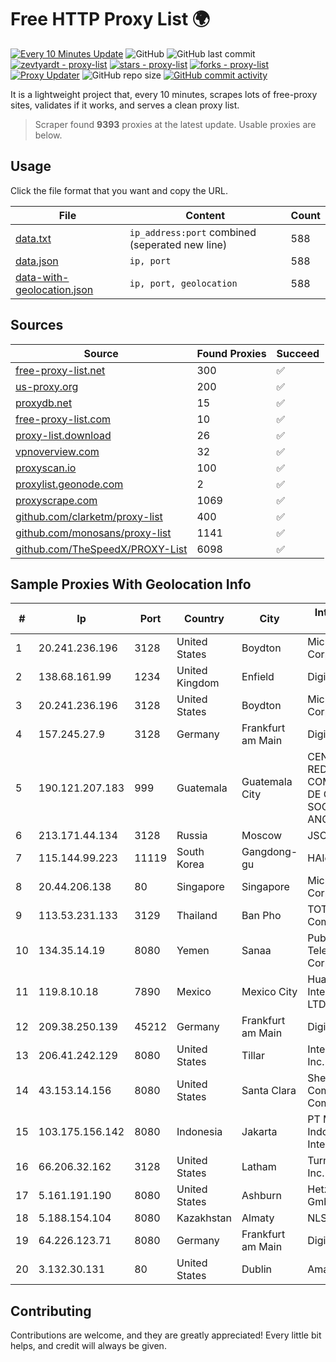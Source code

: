 
# Free HTTP Proxy List 🌍

[![Every 10 Minutes Update](https://github.com/mertguvencli/http-proxy-list/actions/workflows/main.yml/badge.svg?branch=main)](https://github.com/mertguvencli/http-proxy-list/actions/workflows/main.yml)
![GitHub](https://img.shields.io/github/license/mertguvencli/http-proxy-list)
![GitHub last commit](https://img.shields.io/github/last-commit/mertguvencli/http-proxy-list)
[![zevtyardt - proxy-list](https://img.shields.io/static/v1?label=zevtyardt&message=proxy-list&color=blue&logo=github)](https://github.com/zevtyardt/proxy-list "Go to GitHub repo")
[![stars - proxy-list](https://img.shields.io/github/stars/zevtyardt/proxy-list?style=social)](https://github.com/zevtyardt/proxy-list)
[![forks - proxy-list](https://img.shields.io/github/forks/zevtyardt/proxy-list?style=social)](https://github.com/zevtyardt/proxy-list)
[![Proxy Updater](https://github.com/zevtyardt/proxy-list/workflows/Proxy%20Updater/badge.svg)](https://github.com/zevtyardt/proxy-list/actions?query=workflow:"Proxy+Updater")
![GitHub repo size](https://img.shields.io/github/repo-size/zevtyardt/proxy-list)
[![GitHub commit activity](https://img.shields.io/github/commit-activity/m/zevtyardt/proxy-list?logo=commits)](https://github.com/zevtyardt/proxy-list/commits/main)

It is a lightweight project that, every 10 minutes, scrapes lots of free-proxy sites, validates if it works, and serves a clean proxy list.

> Scraper found **9393** proxies at the latest update. Usable proxies are below.

## Usage

Click the file format that you want and copy the URL.

|File|Content|Count|
|----|-------|-----|
|[data.txt](https://raw.githubusercontent.com/mertguvencli/http-proxy-list/main/proxy-list/data.txt)|`ip_address:port` combined (seperated new line)|588|
|[data.json](https://raw.githubusercontent.com/mertguvencli/http-proxy-list/main/proxy-list/data.json)|`ip, port`|588|
|[data-with-geolocation.json](https://raw.githubusercontent.com/mertguvencli/http-proxy-list/main/proxy-list/data-with-geolocation.json)|`ip, port, geolocation`|588|

## Sources

|Source|Found Proxies|Succeed|
|------|-------------|-------|
|[free-proxy-list.net](https://free-proxy-list.net)|300|✅|
|[us-proxy.org](https://www.us-proxy.org)|200|✅|
|[proxydb.net](http://proxydb.net)|15|✅|
|[free-proxy-list.com](https://free-proxy-list.com/?page=&port=&type%5B%5D=http&type%5B%5D=https&up_time=0&search=Search)|10|✅|
|[proxy-list.download](https://www.proxy-list.download/HTTP)|26|✅|
|[vpnoverview.com](https://vpnoverview.com/privacy/anonymous-browsing/free-proxy-servers)|32|✅|
|[proxyscan.io](https://www.proxyscan.io)|100|✅|
|[proxylist.geonode.com](https://proxylist.geonode.com/api/proxy-list?limit=300&page=1&sort_by=lastChecked&sort_type=desc&protocols=http,https)|2|✅|
|[proxyscrape.com](https://api.proxyscrape.com/v2/?request=displayproxies&protocol=http&timeout=10000&country=all&ssl=all&anonymity=all)|1069|✅|
|[github.com/clarketm/proxy-list](https://raw.githubusercontent.com/clarketm/proxy-list/master/proxy-list-raw.txt)|400|✅|
|[github.com/monosans/proxy-list](https://raw.githubusercontent.com/monosans/proxy-list/main/proxies/http.txt)|1141|✅|
|[github.com/TheSpeedX/PROXY-List](https://raw.githubusercontent.com/TheSpeedX/PROXY-List/master/http.txt)|6098|✅|


## Sample Proxies With Geolocation Info

|#|Ip|Port|Country|City|Internet Service Provider|
|-|--|----|-------|----|-------------------------|
|1|20.241.236.196|3128|United States|Boydton|Microsoft Corporation|
|2|138.68.161.99|1234|United Kingdom|Enfield|DigitalOcean, LLC|
|3|20.241.236.196|3128|United States|Boydton|Microsoft Corporation|
|4|157.245.27.9|3128|Germany|Frankfurt am Main|DigitalOcean, LLC|
|5|190.121.207.183|999|Guatemala|Guatemala City|CENTRAL DE REDES Y COMUNICACIONES DE GUATEMALA, SOCIEDAD ANONIMA|
|6|213.171.44.134|3128|Russia|Moscow|JSC Comcor|
|7|115.144.99.223|11119|South Korea|Gangdong-gu|HAIonNet|
|8|20.44.206.138|80|Singapore|Singapore|Microsoft Corporation|
|9|113.53.231.133|3129|Thailand|Ban Pho|TOT Public Company Limited|
|10|134.35.14.19|8080|Yemen|Sanaa|Public Telecommunication Corporation|
|11|119.8.10.18|7890|Mexico|Mexico City|Huawei International Pte. LTD|
|12|209.38.250.139|45212|Germany|Frankfurt am Main|DigitalOcean, LLC|
|13|206.41.242.129|8080|United States|Tillar|Internet Doorway, Inc.|
|14|43.153.14.156|8080|United States|Santa Clara|Shenzhen Tencent Computer Systems Company Limited|
|15|103.175.156.142|8080|Indonesia|Jakarta|PT Myarsyila Indonesia Interkoneksi|
|16|66.206.32.162|3128|United States|Latham|Turnkey Internet Inc.|
|17|5.161.191.190|8080|United States|Ashburn|Hetzner Online GmbH|
|18|5.188.154.104|8080|Kazakhstan|Almaty|NLS|
|19|64.226.123.71|8080|Germany|Frankfurt am Main|DigitalOcean, LLC|
|20|3.132.30.131|80|United States|Dublin|Amazon.com, Inc.|



## Contributing

Contributions are welcome, and they are greatly appreciated! Every
little bit helps, and credit will always be given.

